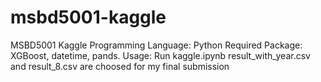 # msbd5001-kaggle
MSBD5001 Kaggle 
Programming Language: Python
Required Package: XGBoost, datetime, pands.
Usage: Run kaggle.ipynb
result_with_year.csv and result_8.csv are choosed for my final submission

